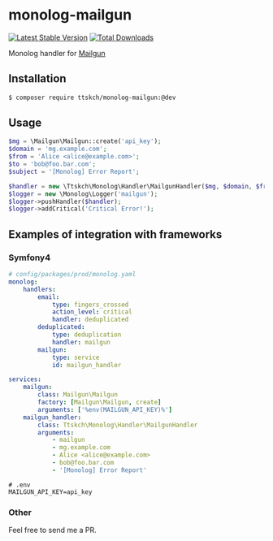 # monolog-mailgun

[![Latest Stable Version](https://poser.pugx.org/ttskch/monolog-mailgun/version)](https://packagist.org/packages/ttskch/monolog-mailgun)
[![Total Downloads](https://poser.pugx.org/ttskch/monolog-mailgun/downloads)](https://packagist.org/packages/ttskch/monolog-mailgun)

Monolog handler for [Mailgun](https://www.mailgun.com/)

## Installation

```bash
$ composer require ttskch/monolog-mailgun:@dev
```

## Usage

```php
$mg = \Mailgun\Mailgun::create('api_key');
$domain = 'mg.example.com';
$from = 'Alice <alice@example.com>';
$to = 'bob@foo.bar.com';
$subject = '[Monolog] Error Report';

$handler = new \Ttskch\Monolog\Handler\MailgunHandler($mg, $domain, $from, $to, $subject);
$logger = new \Monolog\Logger('mailgun');
$logger->pushHandler($handler);
$logger->addCritical('Critical Error!');
```

## Examples of integration with frameworks

### Symfony4

```yaml
# config/packages/prod/monolog.yaml
monolog:
    handlers:
        email:
            type: fingers_crossed
            action_level: critical
            handler: deduplicated
        deduplicated:
            type: deduplication
            handler: mailgun
        mailgun:
            type: service
            id: mailgun_handler

services:
    mailgun:
        class: Mailgun\Mailgun
        factory: [Mailgun\Mailgun, create]
        arguments: ['%env(MAILGUN_API_KEY)%']
    mailgun_handler:
        class: Ttskch\Monolog\Handler\MailgunHandler
        arguments:
            - mailgun
            - mg.example.com
            - Alice <alice@example.com>
            - bob@foo.bar.com
            - '[Monolog] Error Report'
```

```
# .env
MAILGUN_API_KEY=api_key
```

### Other

Feel free to send me a PR.
